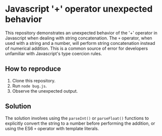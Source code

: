 # Javascript '+' operator unexpected behavior
This repository demonstrates an unexpected behavior of the '+' operator in Javascript when dealing with string concatenation.  The `+` operator, when used with a string and a number, will perform string concatenation instead of numerical addition. This is a common source of error for developers unfamiliar with Javascript's type coercion rules.

## How to reproduce
1. Clone this repository.
2. Run `node bug.js`.
3. Observe the unexpected output.

## Solution
The solution involves using the `parseInt()` or `parseFloat()` functions to explicitly convert the string to a number before performing the addition, or using the ES6 `+` operator with template literals.
